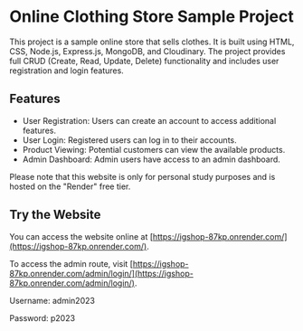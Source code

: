 # Online Clothing Store Sample Project

This project is a sample online store that sells clothes. It is built using HTML, CSS, Node.js, Express.js, MongoDB, and Cloudinary. The project provides full CRUD (Create, Read, Update, Delete) functionality and includes user registration and login features.

## Features

- User Registration: Users can create an account to access additional features.
- User Login: Registered users can log in to their accounts.
- Product Viewing: Potential customers can view the available products.
- Admin Dashboard: Admin users have access to an admin dashboard.

Please note that this website is only for personal study purposes and is hosted on the "Render" free tier.

## Try the Website

You can access the website online at [https://igshop-87kp.onrender.com/](https://igshop-87kp.onrender.com/).

To access the admin route, visit [https://igshop-87kp.onrender.com/admin/login/](https://igshop-87kp.onrender.com/admin/login/).

Username: admin2023

Password: p2023
